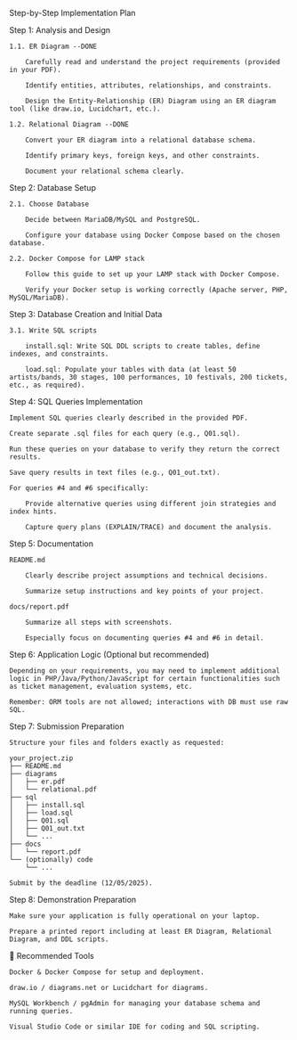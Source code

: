 Step-by-Step Implementation Plan

Step 1: Analysis and Design

    1.1. ER Diagram --DONE

        Carefully read and understand the project requirements (provided in your PDF).

        Identify entities, attributes, relationships, and constraints.

        Design the Entity-Relationship (ER) Diagram using an ER diagram tool (like draw.io, Lucidchart, etc.).

    1.2. Relational Diagram --DONE

        Convert your ER diagram into a relational database schema.

        Identify primary keys, foreign keys, and other constraints.

        Document your relational schema clearly.

Step 2: Database Setup

    2.1. Choose Database

        Decide between MariaDB/MySQL and PostgreSQL.

        Configure your database using Docker Compose based on the chosen database.

    2.2. Docker Compose for LAMP stack

        Follow this guide to set up your LAMP stack with Docker Compose.

        Verify your Docker setup is working correctly (Apache server, PHP, MySQL/MariaDB).

Step 3: Database Creation and Initial Data

    3.1. Write SQL scripts

        install.sql: Write SQL DDL scripts to create tables, define indexes, and constraints.

        load.sql: Populate your tables with data (at least 50 artists/bands, 30 stages, 100 performances, 10 festivals, 200 tickets, etc., as required).

Step 4: SQL Queries Implementation

    Implement SQL queries clearly described in the provided PDF.

    Create separate .sql files for each query (e.g., Q01.sql).

    Run these queries on your database to verify they return the correct results.

    Save query results in text files (e.g., Q01_out.txt).

    For queries #4 and #6 specifically:

        Provide alternative queries using different join strategies and index hints.

        Capture query plans (EXPLAIN/TRACE) and document the analysis.

Step 5: Documentation

    README.md

        Clearly describe project assumptions and technical decisions.

        Summarize setup instructions and key points of your project.

    docs/report.pdf

        Summarize all steps with screenshots.

        Especially focus on documenting queries #4 and #6 in detail.

Step 6: Application Logic (Optional but recommended)

    Depending on your requirements, you may need to implement additional logic in PHP/Java/Python/JavaScript for certain functionalities such as ticket management, evaluation systems, etc.

    Remember: ORM tools are not allowed; interactions with DB must use raw SQL.

Step 7: Submission Preparation

    Structure your files and folders exactly as requested:

    your_project.zip
    ├── README.md
    ├── diagrams
    │   ├── er.pdf
    │   └── relational.pdf
    ├── sql
    │   ├── install.sql
    │   ├── load.sql
    │   ├── Q01.sql
    │   ├── Q01_out.txt
    │   └── ...
    ├── docs
    │   └── report.pdf
    └── (optionally) code
        └── ...

    Submit by the deadline (12/05/2025).

Step 8: Demonstration Preparation

    Make sure your application is fully operational on your laptop.

    Prepare a printed report including at least ER Diagram, Relational Diagram, and DDL scripts.

📌 Recommended Tools

    Docker & Docker Compose for setup and deployment.

    draw.io / diagrams.net or Lucidchart for diagrams.

    MySQL Workbench / pgAdmin for managing your database schema and running queries.

    Visual Studio Code or similar IDE for coding and SQL scripting.